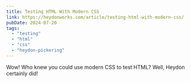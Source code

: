 ```yaml
---
title: Testing HTML With Modern CSS
link: https://heydonworks.com/article/testing-html-with-modern-css/
pubDate: 2024-07-20
tags:
  - "testing"
  - "html"
  - "css"
  - "heydon-pickering"
---
```


Wow! Who knew you could use modern CSS to test HTML? Well, Heydon certainly did!
